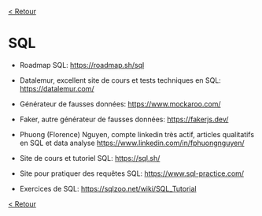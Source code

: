 [< Retour](../README.md)
# SQL

- Roadmap SQL:
https://roadmap.sh/sql

- Datalemur, excellent site de cours et tests techniques en SQL:
https://datalemur.com/

- Générateur de fausses données:
https://www.mockaroo.com/

- Faker, autre générateur de fausses données:
https://fakerjs.dev/

- Phuong (Florence) Nguyen, compte linkedin très actif, articles qualitatifs en SQL et data analyse
https://www.linkedin.com/in/fphuongnguyen/

- Site de cours et tutoriel SQL:
https://sql.sh/

- Site pour pratiquer des requêtes SQL:
https://www.sql-practice.com/

- Exercices de SQL:
https://sqlzoo.net/wiki/SQL_Tutorial

[< Retour](../README.md)